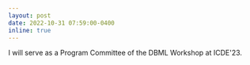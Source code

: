 ```yaml
---
layout: post
date: 2022-10-31 07:59:00-0400
inline: true
---
```


I will serve as a Program Committee of the DBML Workshop at ICDE'23.
